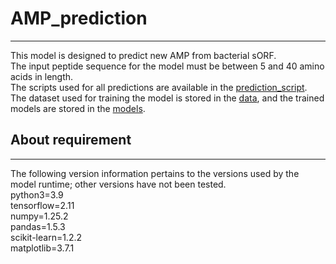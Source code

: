 # AMP_prediction
----
This model is designed to predict new AMP from bacterial sORF.   
The input peptide sequence for the model must be between 5 and 40 amino acids in length.   
The scripts used for all predictions are available in the [prediction_script](https://github.com/FAFFASS/AMP_prediction/tree/main/prediction_script).   
The dataset used for training the model is stored in the [data](https://github.com/FAFFASS/AMP_prediction/tree/main/data), and the trained models are stored in the [models](https://github.com/FAFFASS/AMP_prediction/tree/main/models).

## About requirement
----
The following version information pertains to the versions used by the model runtime; other versions have not been tested.   
python3=3.9   
tensorflow=2.11   
numpy=1.25.2   
pandas=1.5.3   
scikit-learn=1.2.2   
matplotlib=3.7.1   
